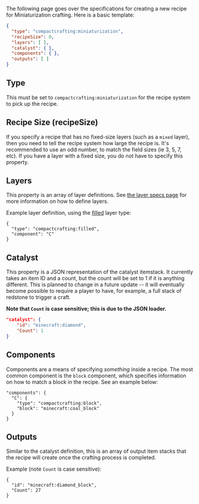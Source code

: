 The following page goes over the specifications for creating a new recipe for Miniaturization crafting. Here is a basic template:

```json
{
  "type": "compactcrafting:miniaturization",
  "recipeSize": 0,
  "layers": [ ],
  "catalyst": { },
  "components": { },
  "outputs": [ ]
}
```

## Type
This must be set to `compactcrafting:miniaturization` for the recipe system to pick up the recipe.

## Recipe Size (recipeSize)
If you specify a recipe that has no fixed-size layers (such as a `mixed` layer), then you need to tell the recipe system how large the recipe is. It's recommended to use an odd number, to match the field sizes (ie 3, 5, 7, etc). If you have a layer with a fixed size, you do not have to specify this property.

## Layers
This property is an array of layer definitions. See [the layer specs page](Recipe-Layer-Specification) for more information on how to define layers.

Example layer definition, using the [filled](Filled-Layer-Specification) layer type:
```jsonc
{
  "type": "compactcrafting:filled",
  "component": "C"
}
```

## Catalyst
This property is a JSON representation of the catalyst itemstack. It currently takes an item ID and a count, but the count will be set to 1 if it is anything different. This is planned to change in a future update -- it will eventually become possible to require a player to have, for example, a full stack of redstone to trigger a craft. 

**Note that `Count` is case sensitive; this is due to the JSON loader.**

```json
"catalyst": {
    "id": "minecraft:diamond",
    "Count": 1
}
```

## Components
Components are a means of specifying *something* inside a recipe. The most common component is the `block` component, which specifies information on how to match a block in the recipe. See an example below:

```jsonc
"components": {
  "C": {
    "type": "compactcrafting:block",
    "block": "minecraft:coal_block"
  }
}
```

## Outputs
Similar to the catalyst definition, this is an array of output item stacks that the recipe will create once the crafting process is completed.

Example (note `Count` is case sensitive):
```jsonc
{
  "id": "minecraft:diamond_block",
  "Count": 27
}

```